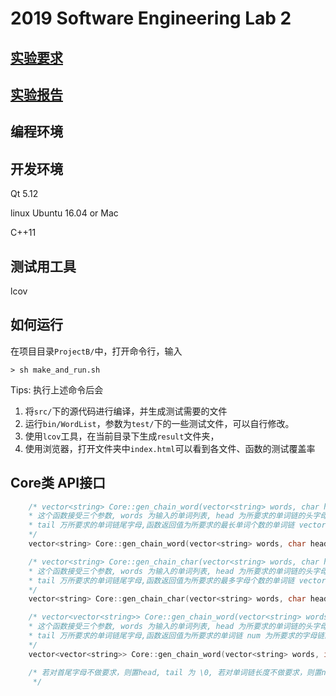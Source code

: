 # 2019 Software Engineering Lab 2

## [实验要求](doc/Project1B.pdf)

## [实验报告](doc/软件工程第二次实验.md)

## 编程环境

## 开发环境
Qt 5.12 

linux Ubuntu 16.04 or Mac

C++11

## 测试用工具

lcov

## 如何运行

在项目目录`ProjectB/`中，打开命令行，输入

`> sh make_and_run.sh`

Tips:  执行上述命令后会
1. 将`src/`下的源代码进行编译，并生成测试需要的文件
2. 运行`bin/WordList`，参数为`test/`下的一些测试文件，可以自行修改。
3. 使用`lcov`工具，在当前目录下生成`result`文件夹，
4. 使用浏览器，打开文件夹中`index.html`可以看到各文件、函数的测试覆盖率


## Core类 API接口

```C++
    /* vector<string> Core::gen_chain_word(vector<string> words, char head, char tail);
    * 这个函数接受三个参数, words 为输入的单词列表, head 为所要求的单词链的头字母, 
    * tail 万所要求的单词链尾字母,函数返回值为所要求的最长单词个数的单词链 vector<string>
    */
    vector<string> Core::gen_chain_word(vector<string> words, char head, char tail);

    /* vector<string> Core::gen_chain_char(vector<string> words, char head, char tail);
    * 这个函数接受三个参数, words 为输入的单词列表, head 为所要求的单词链的头字母, 
    * tail 万所要求的单词链尾字母,函数返回值为所要求的最多字母个数的单词链 vector<string>
    */
    vector<string> Core::gen_chain_char(vector<string> words, char head, char tail);

    /* vector<vector<string>> Core::gen_chain_word(vector<string> words, int num, char head, char tail);
    * 这个函数接受三个参数, words 为输入的单词列表, head 为所要求的单词链的头字母, 
    * tail 万所要求的单词链尾字母,函数返回值为所要求的单词链 num 为所要求的字母链的个数
    */
    vector<vector<string>> Core::gen_chain_word(vector<string> words, int num, char head, char tail);

    /* 若对首尾字母不做要求，则置head, tail 为 \0, 若对单词链长度不做要求，则置num为-1
     */
```

